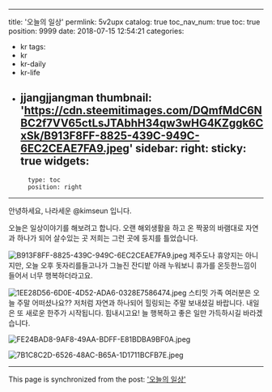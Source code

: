 
---
title: '오늘의 일상'
permlink: 5v2upx
catalog: true
toc_nav_num: true
toc: true
position: 9999
date: 2018-07-15 12:54:21
categories:
- kr
tags:
- kr
- kr-daily
- kr-life
- jjangjjangman
thumbnail: 'https://cdn.steemitimages.com/DQmfMdC6NBC2f7VV65ctLsJTAbhH34qw3wHG4KZggk6CxSk/B913F8FF-8825-439C-949C-6EC2CEAE7FA9.jpeg'
sidebar:
    right:
        sticky: true
widgets:
    -
        type: toc
        position: right
---


안녕하세요, 나라세운 @kimseun 입니다.

오늘은 일상이야기를 해보려고 합니다. 오랜 해외생활을 하고 온 짝꿍의  바램대로 자연과 하나가 되어 살수있는 곳 저희는 그런 곳에 둥지를 틀었습니다. 

![B913F8FF-8825-439C-949C-6EC2CEAE7FA9.jpeg](https://cdn.steemitimages.com/DQmfMdC6NBC2f7VV65ctLsJTAbhH34qw3wHG4KZggk6CxSk/B913F8FF-8825-439C-949C-6EC2CEAE7FA9.jpeg)
제주도나 휴양지는 아니지만, 오늘  오후 돗자리를들고나가 그늘진 잔디밭 아래 누워보니 휴가를 온듯한느낌이 들어서 너무 행복하더라고요.

![1EE28D56-6D0E-4D52-ADA6-0328E7586474.jpeg](https://cdn.steemitimages.com/DQmTur2gFGt4bbhfBGPDgvPxePK8g2Y1GmJ9q7LaxHXvQga/1EE28D56-6D0E-4D52-ADA6-0328E7586474.jpeg)
스티밋 가족 여러분은 오늘 주말 어떠셨나요??
저처럼 자연과 하나되어 힐링되는 주말 보내셨길 바랍니다. 내일은 또 새로운 한주가 시작됩니다.
힘내시고요! 늘 행복하고 좋은 일만 가득하시길 바라겠습니다.

![FE24BAD8-9AF8-49AA-BDFF-E81BDBA9BF0A.jpeg](https://cdn.steemitimages.com/DQmPKu7s1LPMzpTBCaBfA8DpDEjGuftfCQBEpMRNxdSxfmb/FE24BAD8-9AF8-49AA-BDFF-E81BDBA9BF0A.jpeg)

![7B1C8C2D-6526-48AC-B65A-1D1711BCFB7E.jpeg](https://cdn.steemitimages.com/DQmWwV77vtoTm5RUMZZkwbMYVW5BAWLBQgejtGbwpyUD5Sh/7B1C8C2D-6526-48AC-B65A-1D1711BCFB7E.jpeg)

- - -

This page is synchronized from the post: ['오늘의 일상'](https://steemit.com/@kimseun/5v2upx)
